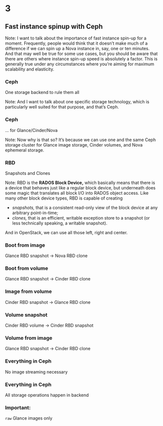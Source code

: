 # 3

## Fast instance spinup with Ceph

Note:
I want to talk about the importance of fast instance spin-up for a
moment. Frequently, people would think that it doesn’t make much of a
difference if we can spin up a Nova instance in, say, one or ten
minutes. And that may well be true for some use cases, but you should
be aware that there are others where instance spin-up speed is
absolutely a factor. This is generally true under any circumstances
where you’re aiming for maximum scalability and elasticity.


### Ceph
One storage backend to rule them all

Note:
And I want to talk about one specific storage technology, which is
particularly well suited for that purpose, and that’s Ceph.


### Ceph
... for Glance/Cinder/Nova

Note:
Now why is that so? It’s because we can use one and the same Ceph
storage cluster for Glance image storage, Cinder volumes, and Nova
ephemeral storage.


### RBD
Snapshots and Clones

Note: RBD is the **RADOS Block Device,** which basically means that
there is a device that behaves just like a regular block device, but
underneath does some magic that translates all block I/O into RADOS
object access. Like many other block device types, RBD is capable of
creating

* _snapshots,_ that is a consistent read-only view of the block device
  at any arbitrary point-in-time;
* _clones,_ that is an efficient, writable exception store to a
  snapshot (or less technically speaking, a writable snapshot).

And in OpenStack, we can use all those left, right and center.


### Boot from image
Glance RBD snapshot -> Nova RBD clone


### Boot from volume
Glance RBD snapshot -> Cinder RBD clone


### Image from volume
Cinder RBD snapshot -> Glance RBD clone


### Volume snapshot
Cinder RBD volume -> Cinder RBD snapshot


### Volume from image
Glance RBD snapshot -> Cinder RBD clone


### Everything in Ceph
No image streaming necessary


### Everything in Ceph
All storage operations happen in backend


### Important:
`raw` Glance images only
